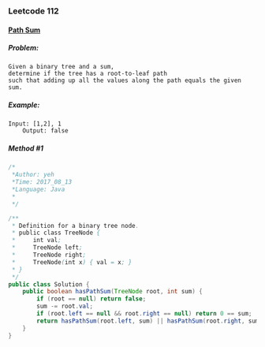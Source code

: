 

### Leetcode 112
#### [Path Sum](https://leetcode.com/problems/path-sum)

  

##### ***Problem:***

    Given a binary tree and a sum, 
    determine if the tree has a root-to-leaf path 
    such that adding up all the values along the path equals the given sum.


##### ***Example:***

    Input: [1,2], 1
        Output: false

##### *Method #1*
``` java
/*
 *Author: yeh
 *Time: 2017_08_13
 *Language: Java
 *
 */

/**
 * Definition for a binary tree node.
 * public class TreeNode {
 *     int val;
 *     TreeNode left;
 *     TreeNode right;
 *     TreeNode(int x) { val = x; }
 * }
 */
public class Solution {
    public boolean hasPathSum(TreeNode root, int sum) {
        if (root == null) return false;
        sum -= root.val;
        if (root.left == null && root.right == null) return 0 == sum;
        return hasPathSum(root.left, sum) || hasPathSum(root.right, sum);
    }
}

```


